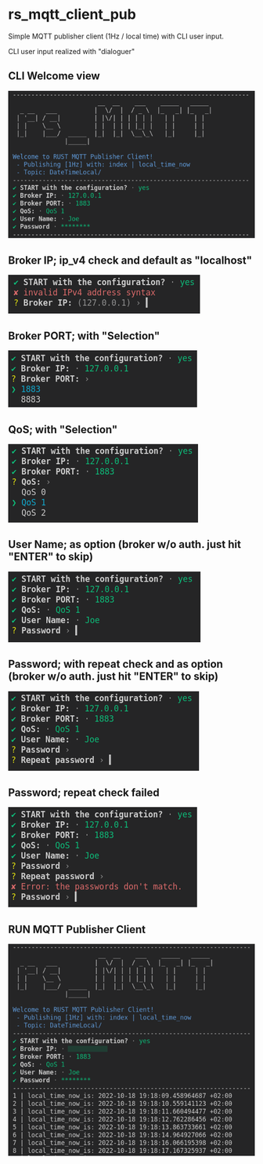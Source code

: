 # rs_mqtt_client_pub
Simple MQTT publisher client (1Hz / local time) with CLI user input. 

CLI user input realized with "dialoguer"

## CLI Welcome view

![](img/head.png)



## Broker IP; ip_v4 check and default as "localhost"

![ipv4_check](img/ipv4_invalid.png)

## Broker PORT; with "Selection" 

![port](img/port.png)



## QoS; with "Selection"

![qos](img/qos.png)

## User Name; as option (broker w/o auth. just hit "ENTER" to skip)

![user_pwd](img/user_pwd.png)



## Password; with repeat check and as option (broker w/o auth. just hit "ENTER" to skip)

![rep_pwd](img/rep_pwd.png)



## Password; repeat check failed

![errormatch_pwd](img/errormatch_pwd.png)



## RUN MQTT Publisher Client

![head_run](img/head_run.png)
